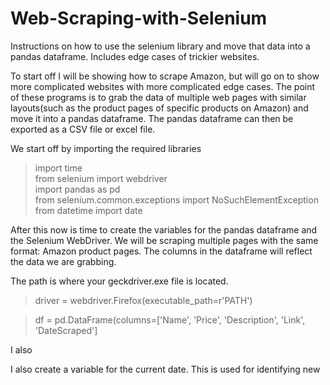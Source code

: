 # Web-Scraping-with-Selenium
Instructions on how to use the selenium library and move that data into a pandas dataframe. Includes edge cases of trickier websites.

To start off I will be showing how to scrape Amazon, but will go on to show more complicated websites with more complicated edge cases. The point of these programs is to grab the data of multiple web pages with similar layouts(such as the product pages of specific products on Amazon) and move it into a pandas dataframe. The pandas dataframe can then be exported as a CSV file or excel file. 


We start off by importing the required libraries

>import time<br />
>from selenium import webdriver<br />
>import pandas as pd<br />
>from selenium.common.exceptions import NoSuchElementException<br />
>from datetime import date<br />

After this now is time to create the variables for the pandas dataframe and the Selenium WebDriver. We will be scraping multiple pages with the same format: Amazon product pages. The columns in the dataframe will reflect the data we are grabbing. 

The path is where your geckdriver.exe file is located. 

>driver = webdriver.Firefox(executable_path=r'PATH')


>df = pd.DataFrame(columns=['Name', 'Price', 'Description', 'Link', 'DateScraped']

I also 

I also create a variable for the current date. This is used for identifying new 


